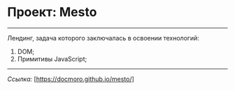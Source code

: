 # Проект: Mesto 
-----------------------------------------------------------  
Лендинг, задача которого заключалась в освоении технологий:  
1. DOM;  
2. Примитивы JavaScript;
-----------------------------------------------------------  
*Ссылка:* [https://docmoro.github.io/mesto/]
